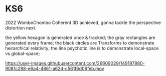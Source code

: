 # KS6
 2022 WomboChombo
Coherent 3D achieved, gonna tackle the perspective distortion next. 

the yellow hexagon is generated once & tracked;
the gray rectangles are generated every frame;
the black circles are Transforms to demonstrate heirarchical relativity;
the line psychotic line is to demonstrate local-space vs global-space;

https://user-images.githubusercontent.com/26609028/149197880-9081c298-e6a4-4661-a62d-c561f6d06feb.mov

